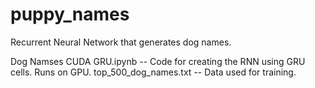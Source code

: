 # puppy_names
Recurrent Neural Network that generates dog names.

Dog Namses CUDA GRU.ipynb -- Code for creating the RNN using GRU cells. Runs on GPU.
top_500_dog_names.txt -- Data used for training.
